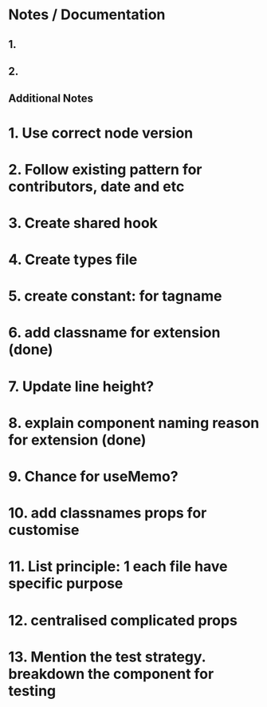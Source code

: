 # Notes / Documentation

## 1. 

## 2.

## Additional Notes

# 1. Use correct node version

# 2. Follow existing pattern for contributors, date and etc

# 3. Create shared hook

# 4. Create types file

# 5. create constant: for tagname

# 6. add classname for extension (done)

# 7. Update line height?

# 8. explain component naming reason for extension (done)

# 9. Chance for useMemo?

# 10. add classnames props for customise

# 11. List principle: 1 each file have specific purpose

# 12. centralised complicated props

# 13. Mention the test strategy. breakdown the component for testing